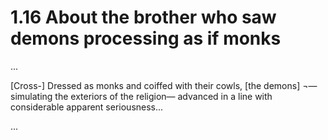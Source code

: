 # 1.16 About the brother who saw demons processing as if monks

...

\[Cross-\] Dressed as monks and coiffed with their cowls, \[the demons\] ¬—simulating the exteriors of the religion— advanced in a line with considerable apparent seriousness...

...

